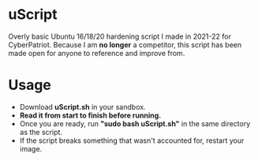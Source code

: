 # uScript
Overly basic Ubuntu 16/18/20 hardening script I made in 2021-22 for CyberPatriot. Because I am **no longer** a competitor, this script has been made open for anyone to reference and improve from.

# Usage
- Download **uScript.sh** in your sandbox.
- **Read it from start to finish before running.**
- Once you are ready, run **"sudo bash uScript.sh"** in the same directory as the script.
- If the script breaks something that wasn't accounted for, restart your image. 
